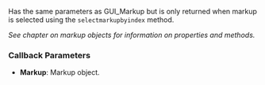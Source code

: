 Has the same parameters as GUI_Markup but is only returned when markup is selected using the `selectmarkupbyindex` method.

*See chapter on markup objects for information on properties and methods.*

### Callback Parameters
- **Markup**: Markup object.
